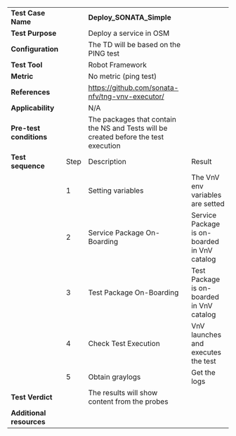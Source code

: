 |||||
| :--- | :--- | :--- | :--- |
| __Test Case Name__ | | __Deploy_SONATA_Simple__ | |
| __Test Purpose__ | | Deploy a service in OSM| |
| __Configuration__ | | The TD will be based on the PING test| |
| __Test Tool__ | | Robot Framework| |
| __Metric__ | | No metric (ping test)| |
| __References__ | | https://github.com/sonata-nfv/tng-vnv-executor/ | |
| __Applicability__ | | N/A |
| __Pre-test conditions__ | | The packages that contain the NS and Tests will be created before the test execution| |
| __Test sequence__ | Step | Description | Result |
| | 1 | Setting variables | The VnV env variables are setted|
| | 2 | Service Package On-Boarding | Service Package is on-boarded in VnV catalog|
| | 3 | Test Package On-Boarding | Test Package is on-boarded in VnV catalog|
| | 4 | Check Test Execution | VnV launches and executes the test |
| | 5 | Obtain graylogs | Get the logs|  
| __Test Verdict__ | | The results will show content from the probes | |
| __Additional resources__ | | | |
